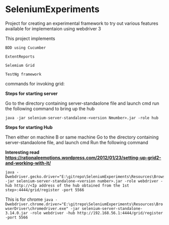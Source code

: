 # SeleniumExperiments


Project for creating an experimental framework to try out various features available for implementaion using webdriver 3
 
This project implements

`BDD using Cucumber`

`ExtentReports`

`Selemium Grid`

`TestNg framework`

commands for invoking grid:

**Steps for starting server**

Go to the directory containing server-standaolone file and launch cmd
run the following command to bring up the hub

    java -jar selenium-server-standalone-<version Nmumber>.jar -role hub

**Steps for starting Hub**

Then either on machine B or same machine Go to the directory containing server-standaolone file, and launch cmd
Run the following command


    
   **Interesting read
    https://rationaleemotions.wordpress.com/2012/01/23/setting-up-grid2-and-working-with-it/**

    java -Dwebdriver.gecko.driver="E:\gitrepo\SeleniumExperiments\Resources\BrowserDriver\geckodriver.exe" -jar selenium-server-standalone-<version number>.jar -role webdriver -hub http://<Ip address of the hub obtained from the 1st step>:4444/grid/register -port 5566

This is for chrome
`java -Dwebdriver.chrome.driver="E:\gitrepo\SeleniumExperiments\Resources\BrowserDriver\chromedriver.exe" -jar selenium-server-standalone-3.14.0.jar -role webdriver -hub http://192.168.56.1:4444/grid/register -port 5566`
